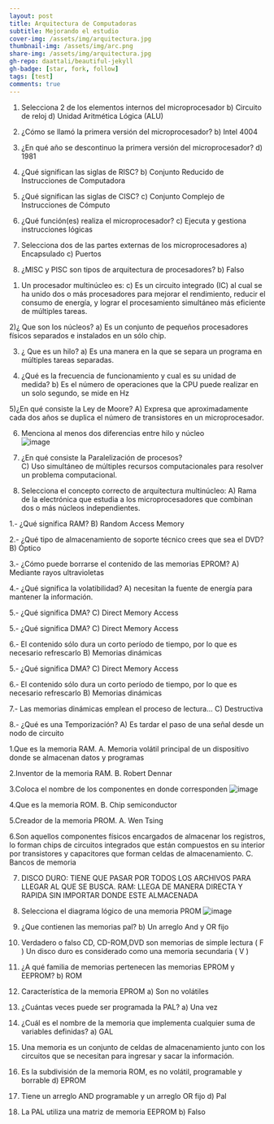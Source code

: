 ```yaml
---
layout: post
title: Arquitectura de Computadoras
subtitle: Mejorando el estudio
cover-img: /assets/img/arquitectura.jpg
thumbnail-img: /assets/img/arc.png
share-img: /assets/img/arquitectura.jpg
gh-repo: daattali/beautiful-jekyll
gh-badge: [star, fork, follow]
tags: [test]
comments: true
---
```

1. Selecciona 2 de los elementos internos del microprocesador
b) Circuito de reloj
d) Unidad Aritmética Lógica (ALU)  
  
2. ¿Cómo se llamó la primera versión del microprocesador?
b) Intel 4004  

3. ¿En qué año se descontinuo la primera versión del microprocesador?
d) 1981  

4. ¿Qué significan las siglas de RISC?
b) Conjunto Reducido de Instrucciones de Computadora  

5. ¿Qué significan las siglas de CISC?
c) Conjunto Complejo de Instrucciones de Cómputo  

6. ¿Qué función(es) realiza el microprocesador?
c) Ejecuta y gestiona instrucciones lógicas  

7. Selecciona dos de las partes externas de los microprocesadores 
a) Encapsulado
c) Puertos    

8. ¿MISC y PISC son tipos de arquitectura de procesadores?
b) Falso  

1) Un procesador multinúcleo es:
c) Es un circuito integrado (IC) al cual se ha unido dos o más
procesadores para mejorar el rendimiento, reducir el consumo de
energía, y lograr el procesamiento simultáneo más eficiente de
múltiples tareas.  

2)¿ Que son los núcleos?
a) Es un conjunto de pequeños procesadores físicos separados e
instalados en un sólo chip.  

3) ¿ Que es un hilo?
a) Es una manera en la que se separa un programa en múltiples tareas
separadas.  

4) ¿Qué es la frecuencia de funcionamiento y cual es su
unidad de medida?
b) Es el número de operaciones que la CPU puede realizar en un solo
segundo, se mide en Hz  

5)¿En qué consiste la Ley de Moore?
A) Expresa que aproximadamente cada dos años se duplica el número
de transistores en un microprocesador.  

6) Menciona al menos dos diferencias entre hilo y núcleo  
![image](https://user-images.githubusercontent.com/67721157/112434045-b2907b00-8d08-11eb-9f47-8451b883dc1d.png)  

7) ¿En qué consiste la Paralelización de procesos?  
C) Uso simultáneo de múltiples recursos computacionales para
resolver un problema computacional.  

8) Selecciona el concepto correcto de arquitectura
multinúcleo:
A) Rama de la electrónica que estudia a los microprocesadores que
combinan dos o más núcleos independientes.  

1.- ¿Qué significa RAM? 
B) Random Access Memory 

2.- ¿Qué tipo de almacenamiento de soporte técnico crees que sea el DVD? 
B) Óptico 

3.- ¿Cómo puede borrarse el contenido de las memorias EPROM? 
A) Mediante rayos ultravioletas 

4.- ¿Qué significa la volatibilidad? 
A) necesitan la fuente de energía para mantener la información. 

5.- ¿Qué significa DMA? 
C) Direct Memory Access 

5.- ¿Qué significa DMA? 
C) Direct Memory Access 

6.- El contenido sólo dura un corto período de tiempo, por lo que es necesario refrescarlo 
B) Memorias dinámicas 

5.- ¿Qué significa DMA? 
C) Direct Memory Access 

6.- El contenido sólo dura un corto período de tiempo, por lo que es necesario refrescarlo 
B) Memorias dinámicas 

7.- Las memorias dinámicas emplean el proceso de lectura... 
C) Destructiva 

8.- ¿Qué es una Temporización? 
A) Es tardar el paso de una señal desde un nodo de circuito 

1.Que es la memoria RAM.
A. Memoria volátil principal de un dispositivo donde se almacenan datos y programas

2.Inventor de la memoria RAM.
B. Robert Dennar

3.Coloca el nombre de los componentes en donde corresponden
![image](https://user-images.githubusercontent.com/67721157/112434691-7c073000-8d09-11eb-8657-84906c60d466.png)

4.Que es la memoria ROM.
B. Chip semiconductor

5.Creador de la memoria PROM. 
A. Wen Tsing

6.Son aquellos componentes físicos encargados de almacenar los registros, lo forman chips de circuitos integrados que están compuestos en su interior por transistores y capacitores que forman celdas de almacenamiento.
C. Bancos de memoria

7. DISCO DURO: TIENE QUE PASAR POR TODOS LOS ARCHIVOS PARA LLEGAR AL QUE SE BUSCA.
   RAM: LLEGA DE MANERA DIRECTA Y RAPIDA SIN IMPORTAR DONDE ESTE ALMACENADA
   
8. Selecciona el diagrama lógico de una memoria PROM
![image](https://user-images.githubusercontent.com/67721157/112435104-eb7d1f80-8d09-11eb-9ff0-5d541775315d.png)

1. ¿Que contienen las memorias pal?
b) Un arreglo And y OR fijo

2. Verdadero o falso 
CD, CD-ROM,DVD son memorias de simple lectura ( F )
Un disco duro es considerado como una memoria secundaria ( V )

3. ¿A qué familia de memorias pertenecen las memorias EPROM y EEPROM?
b) ROM

4. Característica de la memoria EPROM 
a) Son no volátiles

5. ¿Cuántas veces puede ser programada la PAL? 
a) Una vez

6. ¿Cuál es el nombre de la memoria que implementa cualquier suma de variables definidas? 
a) GAL

7. Una memoria es un conjunto de celdas de almacenamiento junto con los circuitos que se necesitan para ingresar y sacar la información.

8. Es la subdivisión de la memoria ROM, es no volátil, programable y borrable
d) EPROM

9. Tiene un arreglo AND programable y un arreglo OR fijo
d) Pal

10. La PAL utiliza una matriz de memoria EEPROM
b) Falso
